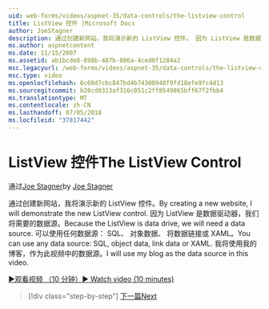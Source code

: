 ```yaml
---
uid: web-forms/videos/aspnet-35/data-controls/the-listview-control
title: ListView 控件 |Microsoft Docs
author: JoeStagner
description: 通过创建新网站，我将演示新的 ListView 控件。 因为 ListView 是数据驱动器，我们将需要的数据源。 可以使用任何数据...
ms.author: aspnetcontent
ms.date: 11/15/2007
ms.assetid: ab1bcde8-898b-487b-806a-4ced0f1284a2
msc.legacyurl: /web-forms/videos/aspnet-35/data-controls/the-listview-control
msc.type: video
ms.openlocfilehash: 6c60d7cbc847bd4b74300948f9fd18efe9fc4d13
ms.sourcegitcommit: b28cd0313af316c051c2ff8549865bff67f2fbb4
ms.translationtype: MT
ms.contentlocale: zh-CN
ms.lasthandoff: 07/05/2018
ms.locfileid: "37817442"
---
```

<a name="the-listview-control"></a><span data-ttu-id="601b2-105">ListView 控件</span><span class="sxs-lookup"><span data-stu-id="601b2-105">The ListView Control</span></span>
====================
<span data-ttu-id="601b2-106">通过[Joe Stagner](https://github.com/JoeStagner)</span><span class="sxs-lookup"><span data-stu-id="601b2-106">by [Joe Stagner](https://github.com/JoeStagner)</span></span>

<span data-ttu-id="601b2-107">通过创建新网站，我将演示新的 ListView 控件。</span><span class="sxs-lookup"><span data-stu-id="601b2-107">By creating a new website, I will demonstrate the new ListView control.</span></span> <span data-ttu-id="601b2-108">因为 ListView 是数据驱动器，我们将需要的数据源。</span><span class="sxs-lookup"><span data-stu-id="601b2-108">Because the ListView is data drive, we will need a data source.</span></span> <span data-ttu-id="601b2-109">可以使用任何数据源： SQL、 对象数据、 将数据链接或 XAML。</span><span class="sxs-lookup"><span data-stu-id="601b2-109">You can use any data source: SQL, object data, link data or XAML.</span></span> <span data-ttu-id="601b2-110">我将使用我的博客，作为此视频中的数据源。</span><span class="sxs-lookup"><span data-stu-id="601b2-110">I will use my blog as the data source in this video.</span></span>

[<span data-ttu-id="601b2-111">&#9654;观看视频 （10 分钟）</span><span class="sxs-lookup"><span data-stu-id="601b2-111">&#9654; Watch video (10 minutes)</span></span>](https://channel9.msdn.com/Blogs/ASP-NET-Site-Videos/the-listview-control)

> [!div class="step-by-step"]
> [<span data-ttu-id="601b2-112">下一篇</span><span class="sxs-lookup"><span data-stu-id="601b2-112">Next</span></span>](the-datapager-control.md)
